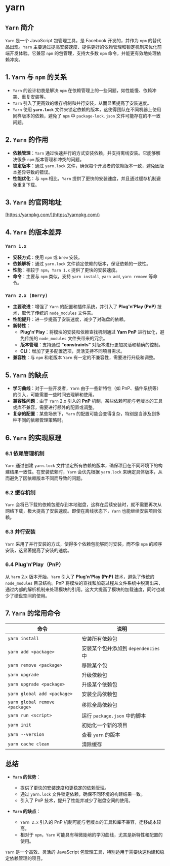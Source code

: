 # yarn

## `Yarn` 简介

`Yarn` 是一个 JavaScript 包管理工具，是 Facebook 开发的，并作为 `npm` 的替代品出现。`Yarn` 主要通过提高安装速度、提供更好的依赖管理和锁定机制来优化前端开发体验。它兼容 `npm` 的包管理，支持大多数 `npm` 命令，并能更有效地处理依赖冲突。

## 1. `Yarn` 与 `npm` 的关系

- `Yarn` 的设计初衷是解决 `npm` 在依赖管理上的一些问题，如性能慢、依赖冲突、重复安装等。
- `Yarn` 引入了更高效的缓存机制和并行安装，从而显著提高了安装速度。
- `Yarn` 使用 **`yarn.lock`** 文件来锁定依赖的版本，这使得团队在不同机器上使用同样版本的依赖，避免了 `npm` 中 `package-lock.json` 文件可能存在的不一致问题。

## 2. `Yarn` 的作用

- **依赖管理**：`Yarn` 通过快速并行的方式安装依赖，并支持离线安装。它能够解决很多 `npm` 版本管理和冲突的问题。
- **锁定版本**：通过 `yarn.lock` 文件，确保每个开发者的依赖版本一致，避免因版本差异导致的错误。
- **性能优化**：与 `npm` 相比，`Yarn` 提供了更快的安装速度，并且通过缓存机制避免重复下载。

## 3. `Yarn` 的官网地址

[https://yarnpkg.com/](https://yarnpkg.com/)

## 4. `Yarn` 的版本差异

### `Yarn 1.x`

- **安装方式**：使用 `npm` 或 `brew` 安装。
- **依赖解析**：通过 `yarn.lock` 文件锁定依赖的版本，保证依赖的一致性。
- **性能**：相较于 `npm`，`Yarn 1.x` 提供了更快的安装速度。
- **命令**：主要与 `npm` 类似，支持 `yarn install`, `yarn add`, `yarn remove` 等命令。

### `Yarn 2.x (Berry)`

- **主要改进**：增强了 `Yarn` 的配置和插件系统，并引入了 **Plug'n'Play (PnP)** 技术，取代了传统的 `node_modules` 文件夹。
- **性能提升**：进一步提高了安装速度，减少了对磁盘的依赖。
- **新特性**：
  - **Plug'n'Play**：将模块的安装和依赖查找机制通过 **Yarn PnP** 进行优化，避免传统的 `node_modules` 文件夹带来的冗余。
  - **版本管理**：支持通过 **"constraints"** 对版本进行更加灵活和精确的控制。
  - **CLI**：增加了更多配置选项，灵活支持不同项目需求。
- **兼容性**：与 `npm` 和老版本 `Yarn` 有一定的不兼容性，需要进行升级和调整。

## 5. `Yarn` 的缺点

- **学习曲线**：对于一些开发者，`Yarn` 由于一些新特性（如 PnP、插件系统等）的引入，可能需要一些时间去理解和使用。
- **兼容性问题**：由于 `Yarn` 2.x 引入的 **PnP** 机制，某些依赖可能与老版本的工具或库不兼容，需要进行额外的配置或调整。
- **复杂的配置**：某些场景下，`Yarn` 的配置可能会变得复杂，特别是当涉及到多种不同的依赖管理策略时。

## 6. `Yarn` 的实现原理

### 6.1 **依赖管理机制**

`Yarn` 通过创建 `yarn.lock` 文件锁定所有依赖的版本，确保项目在不同环境下的构建结果一致性。在安装依赖时，`Yarn` 会优先根据 `yarn.lock` 来确定具体版本，从而避免了因依赖版本不同而导致的问题。

### 6.2 **缓存机制**

`Yarn` 会将已下载的依赖包缓存到本地磁盘，这样在后续安装时，就不需要再次从网络下载，极大提高了安装速度。即使在离线状态下，`Yarn` 也能继续安装项目依赖。

### 6.3 **并行安装**

`Yarn` 采用了并行安装的方式，使得多个依赖包能够同时安装，而不像 `npm` 的顺序安装，这显著提高了安装的速度。

### 6.4 **Plug'n'Play（PnP）**

从 `Yarn` 2.x 版本开始，`Yarn` 引入了 **Plug'n'Play (PnP)** 技术，避免了传统的 `node_modules` 目录结构。PnP 将模块的查找和加载过程从文件系统中脱离出来，通过内部的解析机制来处理模块的引用。这大大提高了模块的加载速度，同时也减少了硬盘空间的使用。

## 7. `Yarn` 的常用命令

| 命令                           | 说明                                 |
| ------------------------------ | ------------------------------------ |
| `yarn install`                 | 安装所有依赖包                       |
| `yarn add <package>`           | 安装某个包并添加到 `dependencies` 中 |
| `yarn remove <package>`        | 移除某个包                           |
| `yarn upgrade`                 | 升级依赖包                           |
| `yarn upgrade <package>`       | 升级某个依赖包                       |
| `yarn global add <package>`    | 安装全局依赖包                       |
| `yarn global remove <package>` | 移除全局依赖包                       |
| `yarn run <script>`            | 运行 `package.json` 中的脚本         |
| `yarn init`                    | 初始化一个新的项目                   |
| `yarn --version`               | 查看 `yarn` 的版本                   |
| `yarn cache clean`             | 清除缓存                             |

## 总结

- **`Yarn` 的优势**：

  - 提供了更快的安装速度和更稳定的依赖管理。
  - 通过 `yarn.lock` 文件锁定依赖，确保不同环境的构建结果一致。
  - 引入了 PnP 技术，提升了性能并减少了磁盘空间的使用。

- **`Yarn` 的缺点**：
  - `Yarn 2.x` 引入的 PnP 机制可能与老版本的工具和库不兼容，迁移成本较高。
  - 相对于 `npm`，`Yarn` 可能具有稍微陡峭的学习曲线，尤其是新特性和配置的使用。

`Yarn` 是一个高效、灵活的 JavaScript 包管理工具，特别适用于需要快速构建和稳定依赖管理的项目。
